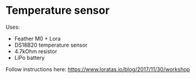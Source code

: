 # Temperature sensor

Uses:

* Feather M0 + Lora
* DS18B20 temperature sensor
* 4.7kOhm resistor
* LiPo battery

Follow instructions here: https://www.loratas.io/blog/2017/11/30/workshop



